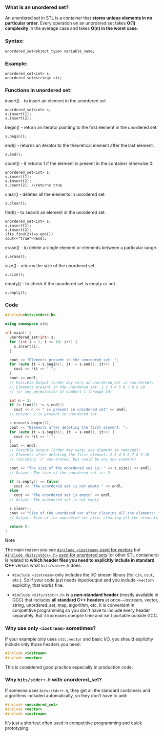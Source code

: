 ### What is an unordered set?

An unordered set in STL is a container that **stores unique elements in no particular order**. Every operation on an unordered set takes **O(1) complexity** in the average case and takes **O(n) in the worst case**.

### Syntax:

```
unordered_set<object_type> variable_name;
```

### Example:

```
unordered_set<int> s;
unordered_set<string> str;
```

### Functions in unordered set:

insert() - to insert an element in the unordered set
```
unordered_set<int> s;
s.insert(1);
s.insert(2);
```
begin() - return an iterator pointing to the first element in the unordered set.
```
s.begin();
```
end() - returns an iterator to the theoretical element after the last element.
```
s.end();
```
count() - it returns 1 if the element is present in the container otherwise 0.
```
unordered_set<int> s;
s.insert(1);
s.insert(2);
s.count(2); //returns true
```
clear() - deletes all the elements in unordered set.
```
s.clear();
```
find() - to search an element in the unordered set.
```
unordered_set<int> s;
s.insert(1);
s.insert(2);
if(s.find(2)!=s.end())
cout<<"true"<<endl;
```
erase() - to delete a single element or elements between a particular range.
```
s.erase();
```
size() - returns the size of the unordered set.
```
s.size();
```
empty() - to check if the unordered set is empty or not.
```
s.empty();
```
### Code
```cpp
#include<bits/stdc++.h>

using namespace std;

int main() {
  unordered_set<int> s;
  for (int i = 1; i <= 10; i++) {
    s.insert(i);
  }

  cout << "Elements present in the unordered set: ";
  for (auto it = s.begin(); it != s.end(); it++) {
    cout << *it << " ";
  }
  cout << endl;
  // Possible Output (order may vary as unordered_set is unordered):
  // Elements present in the unordered set: 1 2 3 4 5 6 7 8 9 10 
  // (or any permutation of numbers 1 through 10)

  int n = 2;
  if (s.find(2) != s.end())
    cout << n << " is present in unordered set" << endl;
  // Output: 2 is present in unordered set

  s.erase(s.begin());
  cout << "Elements after deleting the first element: ";
  for (auto it = s.begin(); it != s.end(); it++) {
    cout << *it << " ";
  }
  cout << endl;
  // Possible Output (order may vary; one element is removed):
  // Elements after deleting the first element: 2 3 4 5 6 7 8 9 10 
  // (assuming '1' was erased, but could be any one element)

  cout << "The size of the unordered set is: " << s.size() << endl;
  // Output: The size of the unordered set is: 9

  if (s.empty() == false)
    cout << "The unordered set is not empty " << endl;
  else
    cout << "The unordered set is empty" << endl;
  // Output: The unordered set is not empty 

  s.clear();
  cout << "Size of the unordered set after clearing all the elements: " << s.size();
  // Output: Size of the unordered set after clearing all the elements: 0

  return 0;
}

```

> [!NOTE]
> The main reason you see [`#include <iostream>` used for vectors](./02-vector.md/#code) but [`#include <bits/stdc++.h>` used for unordered sets](./01-unordered-set.md/#code) (or other STL containers) is related to **which header files you need to explicitly include in standard C++** versus what `bits/stdc++.h` does:
>
>- `#include <iostream>` only includes the I/O stream library (for `cin`, `cout`, etc.). So if your code just needs input/output and you include `<vector>` explicitly, that works fine.
>  
>- `#include <bits/stdc++.h>` is a **non-standard header** (mostly available in GCC) that includes **all standard C++ headers** at once—iostream, vector, string, unordered_set, map, algorithm, etc. It is convenient in competitive programming so you don't have to include every header separately. But it increases compile time and isn't portable outside GCC.
>
>### Why use only `<iostream>` sometimes?
>
>If your example only uses `std::vector` and basic I/O, you should explicitly include only those headers you need:
>
>```cpp
>#include <iostream>
>#include <vector>
>```
>
>This is considered good practice especially in production code.
>
>### Why `bits/stdc++.h` with unordered_set?
>
>If someone uses `bits/stdc++.h`, they get all the standard containers and algorithms included automatically, so they don't have to add:
>
>```cpp
>#include <unordered_set>
>#include <vector>
>#include <iostream>
>```
>
>It’s just a shortcut often used in competitive programming and quick prototyping.
